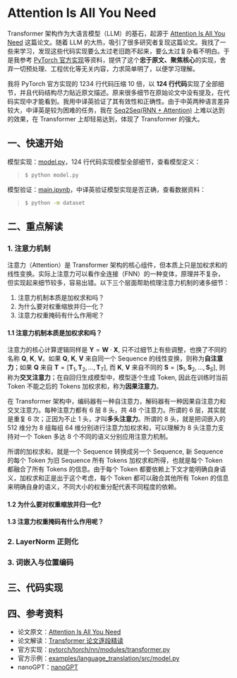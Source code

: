# Attention Is All You Need

Transformer 架构作为大语言模型（LLM）的基石，起源于 [Attention Is All You Need](https://arxiv.org/abs/1706.03762) 这篇论文。随着 LLM 的大热，吸引了很多研究者复现这篇论文。我找了一些来学习，发现这些代码实现要么太过老旧跑不起来，要么太过复杂看不明白。于是我参考 [PyTorch 官方实现](https://github.com/pytorch/pytorch/blob/0d9c95cd7ee299e2e8c09df26d395be8775b506b/torch/nn/modules/transformer.py#L57)等资料，提供了这个**忠于原文、聚焦核心**的实现，舍弃一切预处理、工程优化等无关内容，力求简单明了，以便学习理解。

我将 PyTorch 官方实现的 1234 行代码压缩 10 倍，以 **124 行代码**实现了全部细节，并且代码结构尽力贴近原文描述。原来很多细节在原始论文中没有提及，在代码实现中才能看到。我用中译英验证了其有效性和正确性。由于中英两种语言差异较大，中译英是较为困难的任务，我在 [Seq2Seq(RNN + Attention)](https://github.com/ngolin/Seq2seq/) 上难以达到的效果，在 Transformer 上却轻易达到，体现了 Transformer 的强大。

## 一、快速开始

模型实现：[model.py](./model.py)，124 行代码实现模型全部细节，查看模型定义：

> ```bash
> $ python model.py
> ```

模型验证：[main.ipynb](./main.ipynb)，中译英验证模型实现是否正确，查看数据资料：

> ```bash
> $ python -m dataset
> ```

## 二、重点解读

### 1. 注意力机制

注意力（Attention）是 Transformer 架构的核心组件，但本质上只是加权求和的线性变换。实际上注意力可以看作全连接（FNN）的一种变体，原理并不复杂，但实现起来细节较多，容易出错。以下三个层面帮助梳理注意力机制的诸多细节：

1. 注意力机制本质是加权求和吗？
2. 为什么要对权重缩放并归一化？
3. 注意力权重掩码有什么作用呢？

#### 1.1 注意力机制本质是加权求和吗？

注意力的核心计算逻辑同样是 $\mathbf{Y} = \mathbf{W} \cdot \mathbf{X}$, 只不过细节上有些调整，也换了不同的名称 $\mathbf{Q}$, $\mathbf{K}$, $\mathbf{V}$。如果 $\mathbf{Q}$, $\mathbf{K}$, $\mathbf{V}$ 来自同一个 Sequence 的线性变换，则称为**自注意力**；如果 $\mathbf{Q}$ 来自 $\mathbf{T} = [\mathbf{T}_1, \mathbf{T}_2, \dots, \mathbf{T}_T]$, 而 $\mathbf{K}$, $\mathbf{V}$ 来自不同的 $\mathbf{S} = [\mathbf{S}_1, \mathbf{S}_2, \dots, \mathbf{S}_S]$, 则称为**交叉注意力**；在自回归生成模型中，模型逐个生成 Token, 因此在训练时当前 Token 不能之后的 Tokens 加权求和，称为**因果注意力**。

在 Transformer 架构中，编码器有一种自注意力，解码器有一种因果自注意力和交叉注意力。每种注意力都有 6 层 8 头，共 48 个注意力。所谓的 6 层，其实就是重复 6 次；正因为不止 1 头，才叫**多头注意力**。所谓的 8 头，就是把词嵌入的 512 维分为 8 组每组 64 维分别进行注意力加权求和，可以理解为 8 头注意力支持对一个 Token 多达 8 个不同的语义分别应用注意力机制。

所谓的加权求和，就是一个 Sequence 转换成另一个 Sequence, 新 Sequence 的每个 Token 为旧 Sequence 所有 Tokens 加权求和所得，也就是每个 Token 都融合了所有 Tokens 的信息。由于每个 Token 都要依赖上下文才能明确自身语义，加权求和正是出于这个考虑，每个 Token 都可以融合其他所有 Token 的信息来明确自身的语义，不同大小的权重分配代表不同程度的依赖。

#### 1.2 为什么要对权重缩放并归一化?

#### 1.3 注意力权重掩码有什么作用呢？

### 2. LayerNorm 正则化

### 3. 词嵌入与位置编码

## 三、代码实现

## 四、参考资料

- 论文原文：[Attention Is All You Need](https://arxiv.org/abs/1706.03762)
- 论文解读：[Transformer 论文逐段精读](https://www.youtube.com/watch?v=nzqlFIcCSWQ)
- 官方实现：[pytorch/torch/nn/modules/transformer.py](https://github.com/pytorch/pytorch/blob/0d9c95cd7ee299e2e8c09df26d395be8775b506b/torch/nn/modules/transformer.py#L57)
- 官方示例：[examples/language_translation/src/model.py](https://github.com/pytorch/examples/blob/acc295dc7b90714f1bf47f06004fc19a7fe235c4/language_translation/src/model.py#L28)
- nanoGPT：[nanoGPT](https://github.com/karpathy/nanoGPT/blob/93a43d9a5c22450bbf06e78da2cb6eeef084b717/model.py#L52-L76)
